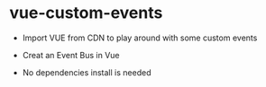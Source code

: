 # vue-custom-events
* Import VUE from CDN to play around with some custom events

* Creat an Event Bus in Vue

* No dependencies install is needed